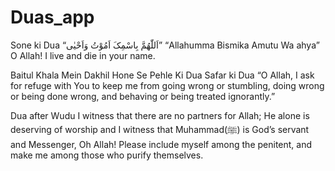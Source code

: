 # Duas_app
Sone ki Dua
“اَللّٰھُمَّ بِاسْمِکَ اَمُوْتُ وَاَحْیٰی”
“Allahumma Bismika Amutu Wa ahya”
O Allah! I live and die in your name.

Baitul Khala Mein Dakhil Hone Se Pehle Ki Dua
Safar ki Dua
 “O Allah, I ask for refuge with You to keep me from going wrong or stumbling, doing wrong or being done wrong, and behaving or being treated ignorantly.”

 Dua after Wudu
 I witness that there are no partners for Allah; He alone is deserving of worship and I witness that Muhammad(ﷺ) is God’s servant and Messenger, Oh Allah! Please include myself among the penitent, and make me among those who purify themselves.

 
